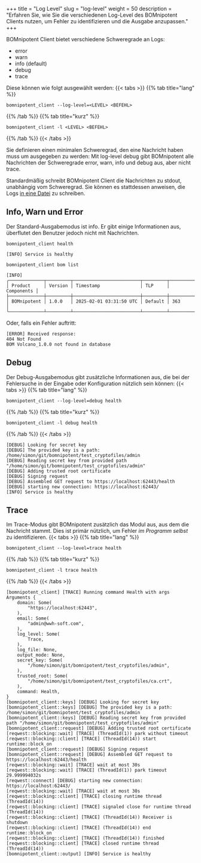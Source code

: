 +++
title = "Log Level"
slug = "log-level"
weight = 50
description = "Erfahren Sie, wie Sie die verschiedenen Log-Level des BOMnipotent Clients nutzen, um Fehler zu identifizieren und die Ausgabe anzupassen."
+++

BOMnipotent Client bietet verschiedene Schweregrade an Logs:
- error
- warn
- info (default)
- debug
- trace

Diese können wie folgt ausgewählt werden:
{{< tabs >}}
{{% tab title="lang" %}}
```
bomnipotent_client --log-level=<LEVEL> <BEFEHL>
```
{{% /tab %}}
{{% tab title="kurz" %}}
```
bomnipotent_client -l <LEVEL> <BEFEHL>
```
{{% /tab %}}
{{< /tabs >}}

Sie definieren einen minimalen Schweregrad, den eine Nachricht haben muss um ausgegeben zu werden: Mit log-level debug gibt BOMnipotent alle Nachrichten der Schweregrade error, warn, info und debug aus, aber nicht trace.

Standardmäßig schreibt BOMnipotent Client die Nachrichten zu stdout, unabhängig vom Schweregrad. Sie können es stattdessen anweisen, die Logs [in eine Datei](/de/client/basics/log-file/) zu schreiben.

## Info, Warn und Error

Der Standard-Ausgabemodus ist info. Er gibt einige Informationen aus, überflutet den Benutzer jedoch nicht mit Nachrichten.

```
bomnipotent_client health
```
``` {wrap="false" title="Ausgabe"}
[INFO] Service is healthy
```

```
bomnipotent_client bom list
```
``` {wrap="false" title="Ausgabe"}
[INFO]
╭─────────────┬─────────┬─────────────────────────┬─────────┬────────────╮
│ Product     │ Version │ Timestamp               │ TLP     │ Components │
├─────────────┼─────────┼─────────────────────────┼─────────┼────────────┤
│ BOMnipotent │ 1.0.0   │ 2025-02-01 03:31:50 UTC │ Default │ 363        │
╰─────────────┴─────────┴─────────────────────────┴─────────┴────────────╯
```

Oder, falls ein Fehler auftritt:
``` {wrap="false" title="Ausgabe"}
[ERROR] Received response:
404 Not Found
BOM Volcano_1.0.0 not found in database
```

## Debug

Der Debug-Ausgabemodus gibt zusätzliche Informationen aus, die bei der Fehlersuche in der Eingabe oder Konfiguration nützlich sein können:
{{< tabs >}}
{{% tab title="lang" %}}
```
bomnipotent_client --log-level=debug health
```
{{% /tab %}}
{{% tab title="kurz" %}}
```
bomnipotent_client -l debug health
```
{{% /tab %}}
{{< /tabs >}}

``` {wrap="false" title="output"}
[DEBUG] Looking for secret key
[DEBUG] The provided key is a path: /home/simon/git/bomnipotent/test_cryptofiles/admin
[DEBUG] Reading secret key from provided path "/home/simon/git/bomnipotent/test_cryptofiles/admin"
[DEBUG] Adding trusted root certificate
[DEBUG] Signing request
[DEBUG] Assembled GET request to https://localhost:62443/health
[DEBUG] starting new connection: https://localhost:62443/
[INFO] Service is healthy
```

## Trace

Im Trace-Modus gibt BOMnipotent zusätzlich das Modul aus, aus dem die Nachricht stammt. Dies ist primär nützlich, um Fehler *im Programm selbst* zu identifizieren.
{{< tabs >}}
{{% tab title="lang" %}}
```
bomnipotent_client --log-level=trace health
```
{{% /tab %}}
{{% tab title="kurz" %}}
```
bomnipotent_client -l trace health
```
{{% /tab %}}
{{< /tabs >}}

``` {wrap="false" title="output"}
[bomnipotent_client] [TRACE] Running command Health with args Arguments {
    domain: Some(
        "https://localhost:62443",
    ),
    email: Some(
        "admin@wwh-soft.com",
    ),
    log_level: Some(
        Trace,
    ),
    log_file: None,
    output_mode: None,
    secret_key: Some(
        "/home/simon/git/bomnipotent/test_cryptofiles/admin",
    ),
    trusted_root: Some(
        "/home/simon/git/bomnipotent/test_cryptofiles/ca.crt",
    ),
    command: Health,
}
[bomnipotent_client::keys] [DEBUG] Looking for secret key
[bomnipotent_client::keys] [DEBUG] The provided key is a path: /home/simon/git/bomnipotent/test_cryptofiles/admin
[bomnipotent_client::keys] [DEBUG] Reading secret key from provided path "/home/simon/git/bomnipotent/test_cryptofiles/admin"
[bomnipotent_client::request] [DEBUG] Adding trusted root certificate
[reqwest::blocking::wait] [TRACE] (ThreadId(1)) park without timeout
[reqwest::blocking::client] [TRACE] (ThreadId(14)) start runtime::block_on
[bomnipotent_client::request] [DEBUG] Signing request
[bomnipotent_client::request] [DEBUG] Assembled GET request to https://localhost:62443/health
[reqwest::blocking::wait] [TRACE] wait at most 30s
[reqwest::blocking::wait] [TRACE] (ThreadId(1)) park timeout 29.999994032s
[reqwest::connect] [DEBUG] starting new connection: https://localhost:62443/
[reqwest::blocking::wait] [TRACE] wait at most 30s
[reqwest::blocking::client] [TRACE] closing runtime thread (ThreadId(14))
[reqwest::blocking::client] [TRACE] signaled close for runtime thread (ThreadId(14))
[reqwest::blocking::client] [TRACE] (ThreadId(14)) Receiver is shutdown
[reqwest::blocking::client] [TRACE] (ThreadId(14)) end runtime::block_on
[reqwest::blocking::client] [TRACE] (ThreadId(14)) finished
[reqwest::blocking::client] [TRACE] closed runtime thread (ThreadId(14))
[bomnipotent_client::output] [INFO] Service is healthy
```